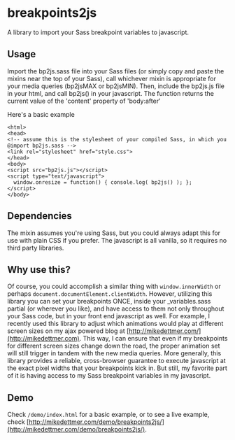 # breakpoints2js
A library to import your Sass breakpoint variables to javascript.

## Usage
Import the bp2js.sass file into your Sass files (or simply copy and paste the mixins near the top of your Sass), call whichever mixin is appropriate for your media queries (bp2jsMAX or bp2jsMIN).
Then, include the bp2js.js file in your html, and call bp2js() in your javascript. The function returns the current value of the 'content' property of 'body:after'

Here's a basic example

```
<html>
<head>
<!-- assume this is the stylesheet of your compiled Sass, in which you @import bp2js.sass -->
<link rel="stylesheet" href="style.css">
</head>
<body>
<script src="bp2js.js"></script>
<script type="text/javascript">
  window.onresize = function() { console.log( bp2js() ); };
</script>
</body>
```

## Dependencies
The mixin assumes you're using Sass, but you could always adapt this for use with plain CSS if you prefer. The javascript is all vanilla, so it requires no third party libraries.

## Why use this?
Of course, you could accomplish a similar thing with `window.innerWidth` or perhaps `document.documentElement.clientWidth`. However, utilizing this library you can set your breakpoints ONCE, inside your _variables.sass partial (or wherever you like), and have access to them not only throughout your Sass code, but in your front end javascript as well.
For example, I recently used this library to adjust which animations would play at different screen sizes on my ajax powered blog at [http://mikedettmer.com/](http://mikedettmer.com). This way, I can ensure that even if my breakpoints for different screen sizes change down the road, the proper animation set will still trigger in tandem with the new media queries.
More generally, this library provides a reliable, cross-browser guarantee to execute javascript at the exact pixel widths that your breakpoints kick in. But still, my favorite part of it is having access to my Sass breakpoint variables in my javascript.

## Demo
Check `/demo/index.html` for a basic example, or to see a live example, check [http://mikedettmer.com/demo/breakpoints2js/](http://mikedettmer.com/demo/breakpoints2js/).